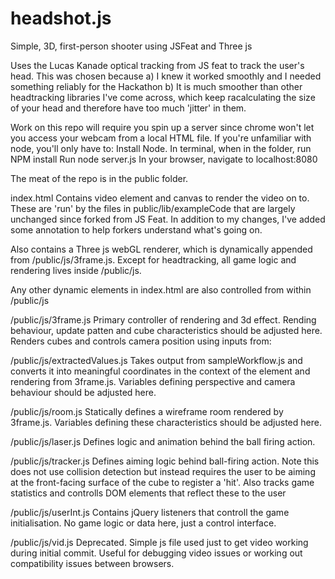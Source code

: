 headshot.js
=========== 

Simple, 3D, first-person shooter using JSFeat and Three js

Uses the Lucas Kanade optical tracking from JS feat to track the user's head. This was chosen because 
  a) I knew it worked smoothly and I needed something reliably for the Hackathon
  b) It is much smoother than other headtracking libraries I've come across, which keep racalculating the size of your head and therefore have too much 'jitter' in them. 
  
Work on this repo will require you spin up a server since chrome won't let you access your webcam from a local HTML file. If you're unfamiliar with node, you'll only have to:
  Install Node. 
  In terminal, when in the folder, run NPM install
  Run node server.js
  In your browser, navigate to localhost:8080
  
The meat of the repo is in the public folder. 

index.html
  Contains video element and canvas to render the video on to. 
  These are 'run' by the files in public/lib/exampleCode that are largely unchanged since forked from JS Feat. 
  In addition to my changes, I've added some annotation to help forkers understand what's going on. 
  
  Also contains a Three js webGL renderer, which is dynamically appended from /public/js/3frame.js. 
  Except for headtracking, all game logic and rendering lives inside /public/js. 
  
  Any other dynamic elements in index.html are also controlled from within /public/js
  
/public/js/3frame.js
  Primary controller of rendering and 3d effect. Rending behaviour, update patten and cube characteristics should be adjusted here. Renders cubes and controls camera position using inputs from:
  
/public/js/extractedValues.js
  Takes output from sampleWorkflow.js and converts it into meaningful coordinates in the context of the element and rendering from 3frame.js. Variables defining perspective and camera behaviour should be adjusted here. 
  
/public/js/room.js
  Statically defines a wireframe room rendered by 3frame.js. Variables defining these characteristics should be adjusted here. 
  
/public/js/laser.js
  Defines logic and animation behind the ball firing action. 
  
/public/js/tracker.js
  Defines aiming logic behind ball-firing action. Note this does not use collision detection but instead requires the user to be aiming at the front-facing surface of the cube to register a 'hit'.
  Also tracks game statistics and controlls DOM elements that reflect these to the user
  
/public/js/userInt.js
  Contains jQuery listeners that controll the game initialisation. No game logic or data here, just a control interface. 
  
/public/js/vid.js
  Deprecated. Simple js file used just to get video working during initial commit. Useful for debugging video issues or working out compatibility issues between browsers. 
  
